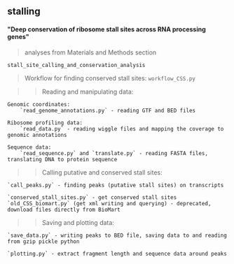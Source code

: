 ## stalling ##

#### "Deep conservation of ribosome stall sites across RNA processing genes" ####
> analyses from Materials and Methods section



`stall_site_calling_and_conservation_analysis`
  
> Workflow for finding conserved stall sites:
	`workflow_CSS.py`    
   
>> Reading and manipulating data:

	Genomic coordinates:  
		`read_genome_annotations.py` - reading GTF and BED files  

	Ribosome profiling data:  
		`read_data.py` - reading wiggle files and mapping the coverage to genomic annotations  

	Sequence data:  
		`read_sequence.py` and `translate.py` - reading FASTA files, translating DNA to protein sequence  
   
   
>> Calling putative and conserved stall sites:

	`call_peaks.py` - finding peaks (putative stall sites) on transcripts  

	`conserved_stall_sites.py` - get conserved stall sites   
	`old_CSS_biomart.py` (get xml writing and querying) - deprecated, download files directly from BioMart 
   
   
>> Saving and plotting data:

	`save_data.py` - writing peaks to BED file, saving data to and reading from gzip pickle python  

	`plotting.py` - extract fragment length and sequence data around peaks 
